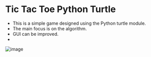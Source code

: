 # Tic Tac Toe Python Turtle

- This is a simple game designed using the Python turtle module. 
- The main focus is on the algorithm.
- GUI can be improved.
- 
![image](https://github.com/ktoyesh04/Tic-Tac-Toe-Python-Turtle/assets/124575344/e2ad4f81-ca4e-4e52-884c-1678896d1a78)

